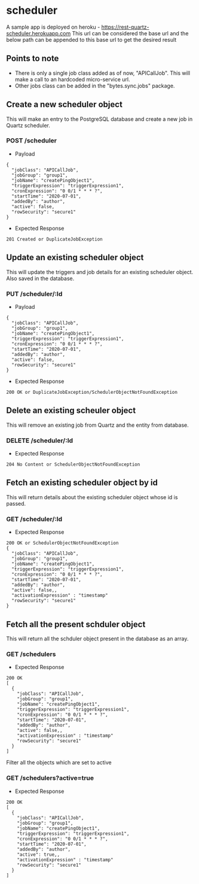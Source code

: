 # scheduler
A sample app is deployed on heroku - https://rest-quartz-scheduler.herokuapp.com
This url can be considered the base url and the below path can be appended to this base url to get the desired result

## Points to note
- There is only a single job class added as of now, "APICallJob". This will make a call to an hardcoded micro-service url.
- Other jobs class can be added in the "bytes.sync.jobs" package.

## Create a new scheduler object
This will make an entry to the PostgreSQL database and create a new job in Quartz scheduler.

### POST /scheduler
- Payload
```
{
  "jobClass": "APICallJob",
  "jobGroup": "group1",
  "jobName": "createPingObject1",
  "triggerExpression": "triggerExpression1",
  "cronExpression": "0 0/1 * * * ?",
  "startTime": "2020-07-01",
  "addedBy": "author",
  "active": false,
  "rowSecurity": "secure1"
}
```

- Expected Response
```
201 Created or DuplicateJobException
```

## Update an existing scheduler object
This will update the triggers and job details for an existing scheduler object. Also saved in the database.

### PUT /scheduler/:Id
- Payload
```
{
  "jobClass": "APICallJob",
  "jobGroup": "group1",
  "jobName": "createPingObject1",
  "triggerExpression": "triggerExpression1",
  "cronExpression": "0 0/1 * * * ?",
  "startTime": "2020-07-01",
  "addedBy": "author",
  "active": false,
  "rowSecurity": "secure1"
}
```

- Expected Response
```
200 OK or DuplicateJobException/SchedulerObjectNotFoundException
```

## Delete an existing scheuler object
This will remove an existing job from Quartz and the entity from database.

### DELETE /scheduler/:Id

- Expected Response
```
204 No Content or SchedulerObjectNotFoundException
```

## Fetch an existing scheduler object by id
This will return details about the existing scheduler object whose id is passed.

### GET /scheduler/:Id

- Expected Response
```
200 OK or SchedulerObjectNotFoundException
{
  "jobClass": "APICallJob",
  "jobGroup": "group1",
  "jobName": "createPingObject1",
  "triggerExpression": "triggerExpression1",
  "cronExpression": "0 0/1 * * * ?",
  "startTime": "2020-07-01",
  "addedBy": "author",
  "active": false,,
  "activationExpression" : "timestamp"
  "rowSecurity": "secure1"
}
```

## Fetch all the present schduler object
This will return all the schduler object present in the database as an array.

### GET /schedulers

- Expected Response
```
200 OK
[
  {
    "jobClass": "APICallJob",
    "jobGroup": "group1",
    "jobName": "createPingObject1",
    "triggerExpression": "triggerExpression1",
    "cronExpression": "0 0/1 * * * ?",
    "startTime": "2020-07-01",
    "addedBy": "author",
    "active": false,,
    "activationExpression" : "timestamp"
    "rowSecurity": "secure1"
  }
]
```

Filter all the objects which are set to active

### GET /schedulers?active=true
- Expected Response
```
200 OK
[
  {
    "jobClass": "APICallJob",
    "jobGroup": "group1",
    "jobName": "createPingObject1",
    "triggerExpression": "triggerExpression1",
    "cronExpression": "0 0/1 * * * ?",
    "startTime": "2020-07-01",
    "addedBy": "author",
    "active": true,,
    "activationExpression" : "timestamp"
    "rowSecurity": "secure1"
  }
]
```
